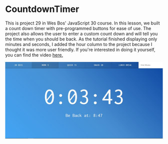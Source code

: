 # CountdownTimer

<p>This is project 29 in Wes Bos' JavaScript 30 course.  In this lesson, we built a count down timer with pre-programmed buttons for ease of use.  The project also allows the user to enter a custom count down and will tell you the time when you should be back.  As the tutorial finished displaying only minutes and seconds, I added the hour column to the project because I thought it was more user friendly.  If you're interested in doing it yourself, you can find the video <a href="https://www.youtube.com/watch?v=LAaf7-WuJJQ">here.</a></p>

![](project.JPG)
